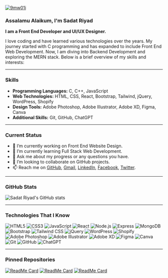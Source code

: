 <a href="https://www.facebook.com/sadatriyad.dev"><img src="https://i.ibb.co/4RmwKQr/9mw01i.jpg" alt="9mw01i" border="0"></a>


### Assalamu Alaikum, I'm Sadat Riyad
**I am a Front End Developer and UI/UX Designer.**

I love coding and have learned various technologies over the years. My journey started with C programming and has expanded to include Front End Web Development. Now, I am diving into Backend Development and exploring the MERN stack. Below is a brief overview of my skills and interests:

---

### Skills
- **Programming Languages:** C, C++, JavaScript
- **Web Technologies:** HTML, CSS, React, Bootstrap, Tailwind, jQuery, WordPress, Shopify 
- **Design Tools:** Adobe Photoshop, Adobe Illustrator, Adobe XD, Figma, Canva
- **Additional Skills:** Git, GitHub, ChatGPT

---

### Current Status
- 🔭 I’m currently working on Front End Website Design.
- 🌱 I’m currently learning Full Stack Web Development.
- 💬 Ask me about my progress or any questions you have.
- 💞️ I’m looking to collaborate on GitHub projects.
- 📫 Reach me on [GitHub](https://github.com/SadatRiyad), [Gmail](mailto:sadatriyad.dev@gmail.com), [LinkedIn](https://www.linkedin.com/in/sadatriyad/), [Facebook](https://www.facebook.com/sadatriyad.dev), [Twitter](https://twitter.com/sadatriyad).

---

### GitHub Stats
![Sadat Riyad's GitHub stats](https://github-readme-stats.vercel.app/api?username=sadatriyad&show_icons=true&theme=radical)

---

### Technologies That I Know
![HTML5](https://img.shields.io/badge/-HTML5-E34F26?style=flat&logo=html5&logoColor=white)
![CSS3](https://img.shields.io/badge/-CSS3-1572B6?style=flat&logo=css3&logoColor=white)
![JavaScript](https://img.shields.io/badge/-JavaScript-F7DF1E?style=flat&logo=javascript&logoColor=black)
![React](https://img.shields.io/badge/-React-61DAFB?style=flat&logo=react&logoColor=white)
![Node.js](https://img.shields.io/badge/-Node.js-339933?style=flat&logo=node.js&logoColor=white)
![Express](https://img.shields.io/badge/-Express-000000?style=flat&logo=express&logoColor=white)
![MongoDB](https://img.shields.io/badge/-MongoDB-47A248?style=flat&logo=mongodb&logoColor=white)
![Bootstrap](https://img.shields.io/badge/-Bootstrap-563D7C?style=flat&logo=bootstrap&logoColor=white)
![Tailwind CSS](https://img.shields.io/badge/-Tailwind%20CSS-38B2AC?style=flat&logo=tailwind-css&logoColor=white)
![jQuery](https://img.shields.io/badge/-jQuery-0769AD?style=flat&logo=jquery&logoColor=white)
![WordPress](https://img.shields.io/badge/-WordPress-21759B?style=flat&logo=wordpress&logoColor=white)
![Shopify](https://img.shields.io/badge/-Shopify-7AB55C?style=flat&logo=shopify&logoColor=white)
![Adobe Photoshop](https://img.shields.io/badge/-Adobe%20Photoshop-31A8FF?style=flat&logo=adobe-photoshop&logoColor=white)
![Adobe Illustrator](https://img.shields.io/badge/-Adobe%20Illustrator-FF9A00?style=flat&logo=adobe-illustrator&logoColor=white)
![Adobe XD](https://img.shields.io/badge/-Adobe%20XD-FF61F6?style=flat&logo=adobe-xd&logoColor=white)
![Figma](https://img.shields.io/badge/-Figma-F24E1E?style=flat&logo=figma&logoColor=white)
![Canva](https://img.shields.io/badge/-Canva-00C4CC?style=flat&logo=canva&logoColor=white)
![Git](https://img.shields.io/badge/-Git-F05032?style=flat&logo=git&logoColor=white)
![GitHub](https://img.shields.io/badge/-GitHub-181717?style=flat&logo=github&logoColor=white)
![ChatGPT](https://img.shields.io/badge/-ChatGPT-00DFA2?style=flat&logo=openai&logoColor=white)

---

### Pinned Repositories
[![ReadMe Card](https://github-readme-stats.vercel.app/api/pin/?username=sadatriyad&repo=PH-Assignment12-Client)](https://github.com/sadatriyad/PH-Assignment12-Client)
[![ReadMe Card](https://github-readme-stats.vercel.app/api/pin/?username=sadatriyad&repo=PH-Assignment11-Client)](https://github.com/sadatriyad/PH-Assignment11-Client)
[![ReadMe Card](https://github-readme-stats.vercel.app/api/pin/?username=sadatriyad&repo=PH-Assignment10-Client)](https://github.com/sadatriyad/PH-Assignment10-Client)